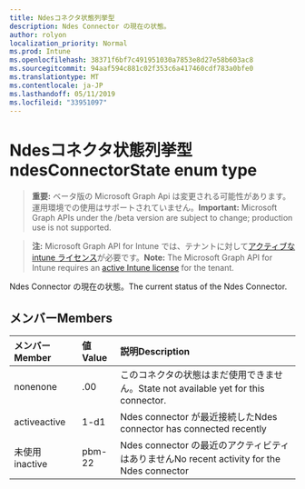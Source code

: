 ```yaml
---
title: Ndesコネクタ状態列挙型
description: Ndes Connector の現在の状態。
author: rolyon
localization_priority: Normal
ms.prod: Intune
ms.openlocfilehash: 38371f6bf7c491951030a7853e8d27e58b603ac8
ms.sourcegitcommit: 94aaf594c881c02f353c6a417460cdf783a0bfe0
ms.translationtype: MT
ms.contentlocale: ja-JP
ms.lasthandoff: 05/11/2019
ms.locfileid: "33951097"
---
```

# <a name="ndesconnectorstate-enum-type"></a><span data-ttu-id="8f82c-103">Ndesコネクタ状態列挙型</span><span class="sxs-lookup"><span data-stu-id="8f82c-103">ndesConnectorState enum type</span></span>

> <span data-ttu-id="8f82c-104">**重要:** ベータ版の Microsoft Graph Api は変更される可能性があります。運用環境での使用はサポートされていません。</span><span class="sxs-lookup"><span data-stu-id="8f82c-104">**Important:** Microsoft Graph APIs under the /beta version are subject to change; production use is not supported.</span></span>

> <span data-ttu-id="8f82c-105">**注:** Microsoft Graph API for Intune では、テナントに対して[アクティブな intune ライセンス](https://go.microsoft.com/fwlink/?linkid=839381)が必要です。</span><span class="sxs-lookup"><span data-stu-id="8f82c-105">**Note:** The Microsoft Graph API for Intune requires an [active Intune license](https://go.microsoft.com/fwlink/?linkid=839381) for the tenant.</span></span>

<span data-ttu-id="8f82c-106">Ndes Connector の現在の状態。</span><span class="sxs-lookup"><span data-stu-id="8f82c-106">The current status of the Ndes Connector.</span></span>

## <a name="members"></a><span data-ttu-id="8f82c-107">メンバー</span><span class="sxs-lookup"><span data-stu-id="8f82c-107">Members</span></span>
|<span data-ttu-id="8f82c-108">メンバー</span><span class="sxs-lookup"><span data-stu-id="8f82c-108">Member</span></span>|<span data-ttu-id="8f82c-109">値</span><span class="sxs-lookup"><span data-stu-id="8f82c-109">Value</span></span>|<span data-ttu-id="8f82c-110">説明</span><span class="sxs-lookup"><span data-stu-id="8f82c-110">Description</span></span>|
|:---|:---|:---|
|<span data-ttu-id="8f82c-111">none</span><span class="sxs-lookup"><span data-stu-id="8f82c-111">none</span></span>|<span data-ttu-id="8f82c-112">.0</span><span class="sxs-lookup"><span data-stu-id="8f82c-112">0</span></span>|<span data-ttu-id="8f82c-113">このコネクタの状態はまだ使用できません。</span><span class="sxs-lookup"><span data-stu-id="8f82c-113">State not available yet for this connector.</span></span>|
|<span data-ttu-id="8f82c-114">active</span><span class="sxs-lookup"><span data-stu-id="8f82c-114">active</span></span>|<span data-ttu-id="8f82c-115">1-d</span><span class="sxs-lookup"><span data-stu-id="8f82c-115">1</span></span>|<span data-ttu-id="8f82c-116">Ndes connector が最近接続した</span><span class="sxs-lookup"><span data-stu-id="8f82c-116">Ndes connector has connected recently</span></span>|
|<span data-ttu-id="8f82c-117">未使用</span><span class="sxs-lookup"><span data-stu-id="8f82c-117">inactive</span></span>|<span data-ttu-id="8f82c-118">pbm-2</span><span class="sxs-lookup"><span data-stu-id="8f82c-118">2</span></span>|<span data-ttu-id="8f82c-119">Ndes connector の最近のアクティビティはありません</span><span class="sxs-lookup"><span data-stu-id="8f82c-119">No recent activity for the Ndes connector</span></span>|




